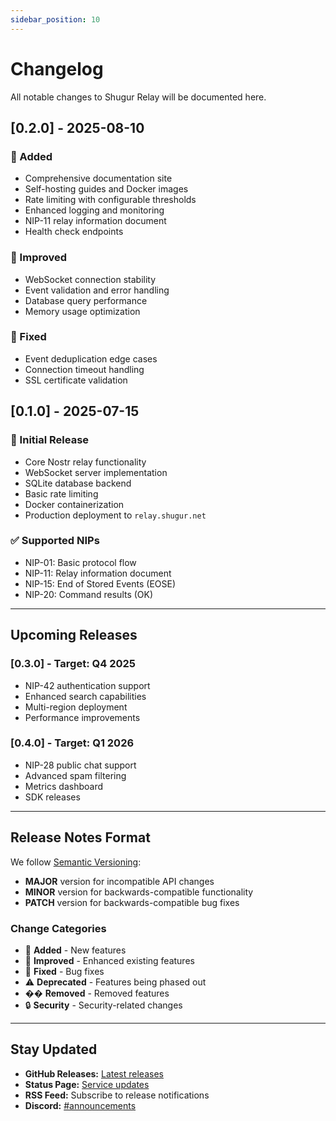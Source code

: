 ```yaml
---
sidebar_position: 10
---
```


# Changelog

All notable changes to Shugur Relay will be documented here.

## [0.2.0] - 2025-08-10

### 🎉 Added
- Comprehensive documentation site
- Self-hosting guides and Docker images
- Rate limiting with configurable thresholds
- Enhanced logging and monitoring
- NIP-11 relay information document
- Health check endpoints

### 🔧 Improved  
- WebSocket connection stability
- Event validation and error handling
- Database query performance
- Memory usage optimization

### 🐛 Fixed
- Event deduplication edge cases
- Connection timeout handling
- SSL certificate validation

## [0.1.0] - 2025-07-15

### 🚀 Initial Release
- Core Nostr relay functionality
- WebSocket server implementation
- SQLite database backend
- Basic rate limiting
- Docker containerization
- Production deployment to `relay.shugur.net`

### ✅ Supported NIPs
- NIP-01: Basic protocol flow
- NIP-11: Relay information document  
- NIP-15: End of Stored Events (EOSE)
- NIP-20: Command results (OK)

---

## Upcoming Releases

### [0.3.0] - Target: Q4 2025
- NIP-42 authentication support
- Enhanced search capabilities
- Multi-region deployment
- Performance improvements

### [0.4.0] - Target: Q1 2026
- NIP-28 public chat support
- Advanced spam filtering
- Metrics dashboard
- SDK releases

---

## Release Notes Format

We follow [Semantic Versioning](https://semver.org/):
- **MAJOR** version for incompatible API changes
- **MINOR** version for backwards-compatible functionality
- **PATCH** version for backwards-compatible bug fixes

### Change Categories
- 🎉 **Added** - New features
- 🔧 **Improved** - Enhanced existing features  
- 🐛 **Fixed** - Bug fixes
- ⚠️ **Deprecated** - Features being phased out
- �� **Removed** - Removed features
- 🔒 **Security** - Security-related changes

---

## Stay Updated

- **GitHub Releases:** [Latest releases](https://github.com/Shugur-Network/relay/releases)
- **Status Page:** [Service updates](https://status.relay.shugur.net)
- **RSS Feed:** Subscribe to release notifications
- **Discord:** [#announcements](https://discord.gg/shugur)
